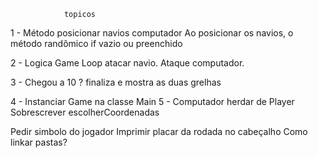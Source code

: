                 topicos 

1 - Método posicionar navios computador
        Ao posicionar os navios, o método randômico
        if vazio ou preenchido

2 - Logica Game
        Loop atacar navio. 
        Ataque computador.
    
3 - Chegou a 10 ? finaliza e mostra as duas grelhas

4 - Instanciar Game na classe Main
5 - Computador herdar de Player
        Sobrescrever escolherCoordenadas

Pedir simbolo do jogador
Imprimir placar da rodada no cabeçalho
Como linkar pastas?
        
